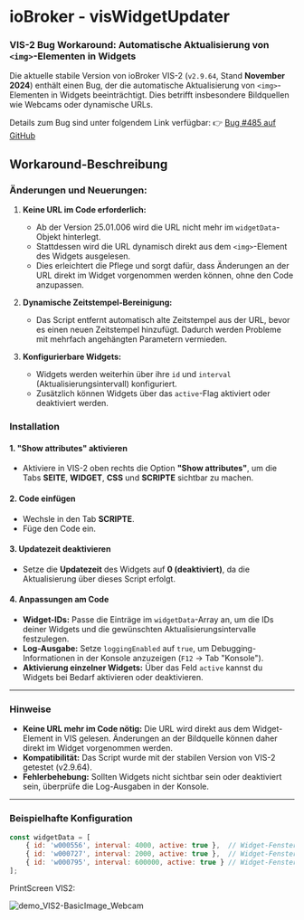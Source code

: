 # ioBroker - visWidgetUpdater
### VIS-2 Bug Workaround: Automatische Aktualisierung von `<img>`-Elementen in Widgets

Die aktuelle stabile Version von ioBroker VIS-2 (`v2.9.64`, Stand **November 2024**) enthält einen Bug, der die automatische Aktualisierung von `<img>`-Elementen in Widgets beeinträchtigt. Dies betrifft insbesondere Bildquellen wie Webcams oder dynamische URLs.

Details zum Bug sind unter folgendem Link verfügbar:
👉 [Bug #485 auf GitHub](https://github.com/ioBroker/ioBroker.vis-2/issues/485)

## **Workaround-Beschreibung**

### **Änderungen und Neuerungen:**
1. **Keine URL im Code erforderlich:**
   - Ab der Version 25.01.006 wird die URL nicht mehr im `widgetData`-Objekt hinterlegt.
   - Stattdessen wird die URL dynamisch direkt aus dem `<img>`-Element des Widgets ausgelesen.
   - Dies erleichtert die Pflege und sorgt dafür, dass Änderungen an der URL direkt im Widget vorgenommen werden können, ohne den Code anzupassen.

2. **Dynamische Zeitstempel-Bereinigung:**
   - Das Script entfernt automatisch alte Zeitstempel aus der URL, bevor es einen neuen Zeitstempel hinzufügt. Dadurch werden Probleme mit mehrfach angehängten Parametern vermieden.

3. **Konfigurierbare Widgets:**
   - Widgets werden weiterhin über ihre `id` und `interval` (Aktualisierungsintervall) konfiguriert.
   - Zusätzlich können Widgets über das `active`-Flag aktiviert oder deaktiviert werden.

### **Installation**

#### 1. "Show attributes" aktivieren
- Aktiviere in VIS-2 oben rechts die Option **"Show attributes"**, um die Tabs **SEITE**, **WIDGET**, **CSS** und **SCRIPTE** sichtbar zu machen.

#### 2. Code einfügen
- Wechsle in den Tab **SCRIPTE**.
- Füge den Code ein.

#### 3. Updatezeit deaktivieren
- Setze die **Updatezeit** des Widgets auf **0 (deaktiviert)**, da die Aktualisierung über dieses Script erfolgt.

#### 4. Anpassungen am Code
- **Widget-IDs:** Passe die Einträge im `widgetData`-Array an, um die IDs deiner Widgets und die gewünschten Aktualisierungsintervalle festzulegen.
- **Log-Ausgabe:** Setze `loggingEnabled` auf `true`, um Debugging-Informationen in der Konsole anzuzeigen (`F12` → Tab "Konsole").
- **Aktivierung einzelner Widgets:** Über das Feld `active` kannst du Widgets bei Bedarf aktivieren oder deaktivieren.

---

### **Hinweise**
- **Keine URL mehr im Code nötig:** Die URL wird direkt aus dem Widget-Element in VIS gelesen. Änderungen an der Bildquelle können daher direkt im Widget vorgenommen werden.
- **Kompatibilität:** Das Script wurde mit der stabilen Version von VIS-2 getestet (v2.9.64).
- **Fehlerbehebung:** Sollten Widgets nicht sichtbar sein oder deaktiviert sein, überprüfe die Log-Ausgaben in der Konsole.

---

### **Beispielhafte Konfiguration**
```javascript
const widgetData = [
    { id: 'w000556', interval: 4000, active: true },  // Widget-Fenster1 webCam1
    { id: 'w000727', interval: 2000, active: true },  // Widget-Fenster2 webCam2
    { id: 'w000795', interval: 600000, active: true } // Widget-Fenster1 Regenradar
];
```

PrintScreen VIS2:

![demo_VIS2-BasicImage_Webcam](https://github.com/user-attachments/assets/83889a7c-05c9-476d-ba53-dcee450d1113)
